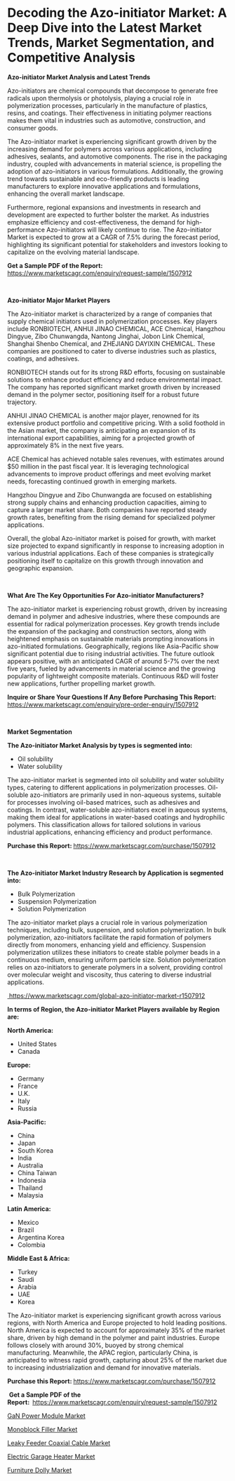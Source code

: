 <p><h1>Decoding the Azo-initiator Market: A Deep Dive into the Latest Market Trends, Market Segmentation, and Competitive Analysis</h1></p><p><strong>Azo-initiator Market Analysis and Latest Trends</strong></p>
<p><p>Azo-initiators are chemical compounds that decompose to generate free radicals upon thermolysis or photolysis, playing a crucial role in polymerization processes, particularly in the manufacture of plastics, resins, and coatings. Their effectiveness in initiating polymer reactions makes them vital in industries such as automotive, construction, and consumer goods.</p><p>The Azo-initiator market is experiencing significant growth driven by the increasing demand for polymers across various applications, including adhesives, sealants, and automotive components. The rise in the packaging industry, coupled with advancements in material science, is propelling the adoption of azo-initiators in various formulations. Additionally, the growing trend towards sustainable and eco-friendly products is leading manufacturers to explore innovative applications and formulations, enhancing the overall market landscape.</p><p>Furthermore, regional expansions and investments in research and development are expected to further bolster the market. As industries emphasize efficiency and cost-effectiveness, the demand for high-performance Azo-initiators will likely continue to rise. The Azo-initiator Market is expected to grow at a CAGR of 7.5% during the forecast period, highlighting its significant potential for stakeholders and investors looking to capitalize on the evolving material landscape.</p></p>
<p><strong>Get a Sample PDF of the Report:&nbsp;</strong> <a href="https://www.marketscagr.com/enquiry/request-sample/1507912">https://www.marketscagr.com/enquiry/request-sample/1507912</a></p>
<p>&nbsp;</p>
<p><strong>Azo-initiator Major Market Players</strong></p>
<p><p>The Azo-initiator market is characterized by a range of companies that supply chemical initiators used in polymerization processes. Key players include RONBIOTECH, ANHUI JINAO CHEMICAL, ACE Chemical, Hangzhou Dingyue, Zibo Chunwangda, Nantong Jinghai, Jobon Link Chemical, Shanghai Shenbo Chemical, and ZHEJIANG DAYIXIN CHEMICAL. These companies are positioned to cater to diverse industries such as plastics, coatings, and adhesives.</p><p>RONBIOTECH stands out for its strong R&D efforts, focusing on sustainable solutions to enhance product efficiency and reduce environmental impact. The company has reported significant market growth driven by increased demand in the polymer sector, positioning itself for a robust future trajectory.</p><p>ANHUI JINAO CHEMICAL is another major player, renowned for its extensive product portfolio and competitive pricing. With a solid foothold in the Asian market, the company is anticipating an expansion of its international export capabilities, aiming for a projected growth of approximately 8% in the next five years.</p><p>ACE Chemical has achieved notable sales revenues, with estimates around $50 million in the past fiscal year. It is leveraging technological advancements to improve product offerings and meet evolving market needs, forecasting continued growth in emerging markets.</p><p>Hangzhou Dingyue and Zibo Chunwangda are focused on establishing strong supply chains and enhancing production capacities, aiming to capture a larger market share. Both companies have reported steady growth rates, benefiting from the rising demand for specialized polymer applications.</p><p>Overall, the global Azo-initiator market is poised for growth, with market size projected to expand significantly in response to increasing adoption in various industrial applications. Each of these companies is strategically positioning itself to capitalize on this growth through innovation and geographic expansion.</p></p>
<p>&nbsp;</p>
<p><strong>What Are The Key Opportunities For Azo-initiator Manufacturers?</strong></p>
<p><p>The azo-initiator market is experiencing robust growth, driven by increasing demand in polymer and adhesive industries, where these compounds are essential for radical polymerization processes. Key growth trends include the expansion of the packaging and construction sectors, along with heightened emphasis on sustainable materials prompting innovations in azo-initiated formulations. Geographically, regions like Asia-Pacific show significant potential due to rising industrial activities. The future outlook appears positive, with an anticipated CAGR of around 5-7% over the next five years, fueled by advancements in material science and the growing popularity of lightweight composite materials. Continuous R&D will foster new applications, further propelling market growth.</p></p>
<p><strong>Inquire or Share Your Questions If Any Before Purchasing This Report:</strong> <a href="https://www.marketscagr.com/enquiry/pre-order-enquiry/1507912">https://www.marketscagr.com/enquiry/pre-order-enquiry/1507912</a></p>
<p>&nbsp;</p>
<p><strong>Market Segmentation</strong></p>
<p><strong>The Azo-initiator Market Analysis by types is segmented into:</strong></p>
<p><ul><li>Oil solubility</li><li>Water solubility</li></ul></p>
<p><p>The azo-initiator market is segmented into oil solubility and water solubility types, catering to different applications in polymerization processes. Oil-soluble azo-initiators are primarily used in non-aqueous systems, suitable for processes involving oil-based matrices, such as adhesives and coatings. In contrast, water-soluble azo-initiators excel in aqueous systems, making them ideal for applications in water-based coatings and hydrophilic polymers. This classification allows for tailored solutions in various industrial applications, enhancing efficiency and product performance.</p></p>
<p><strong>Purchase this Report:&nbsp;</strong><a href="https://www.marketscagr.com/purchase/1507912">https://www.marketscagr.com/purchase/1507912</a></p>
<p>&nbsp;</p>
<p><strong>The Azo-initiator Market Industry Research by Application is segmented into:</strong></p>
<p><ul><li>Bulk Polymerization</li><li>Suspension Polymerization</li><li>Solution Polymerization</li></ul></p>
<p><p>The azo-initiator market plays a crucial role in various polymerization techniques, including bulk, suspension, and solution polymerization. In bulk polymerization, azo-initiators facilitate the rapid formation of polymers directly from monomers, enhancing yield and efficiency. Suspension polymerization utilizes these initiators to create stable polymer beads in a continuous medium, ensuring uniform particle size. Solution polymerization relies on azo-initiators to generate polymers in a solvent, providing control over molecular weight and viscosity, thus catering to diverse industrial applications.</p></p>
<p><a href="https://www.marketscagr.com/global-azo-initiator-market-r1507912">&nbsp;https://www.marketscagr.com/global-azo-initiator-market-r1507912</a></p>
<p><strong>In terms of Region, the Azo-initiator Market Players available by Region are:</strong></p>
<p>
    <p> <strong> North America: </strong>
        <ul>
            <li>United States</li>
            <li>Canada</li>
        </ul>
        </p> 
    <p> <strong> Europe: </strong>
        <ul>
            <li>Germany</li>
            <li>France</li>
            <li>U.K.</li>
            <li>Italy</li>
            <li>Russia</li>
        </ul>
        </p> 
    <p> <strong> Asia-Pacific: </strong>
        <ul>
            <li>China</li>
            <li>Japan</li>
            <li>South Korea</li>
            <li>India</li>
            <li>Australia</li>
            <li>China Taiwan</li>
            <li>Indonesia</li>
            <li>Thailand</li>
            <li>Malaysia</li>
        </ul>
        </p> 
    <p> <strong> Latin America: </strong>
        <ul>
            <li>Mexico</li>
            <li>Brazil</li>
            <li>Argentina Korea</li>
            <li>Colombia</li>
        </ul>
        </p> 
    <p> <strong> Middle East & Africa: </strong>
        <ul>
            <li>Turkey</li>
            <li>Saudi</li>
            <li>Arabia</li>
            <li>UAE</li>
            <li>Korea</li>
        </ul>
    </p>
    </p>
<p><p>The Azo-initiator market is experiencing significant growth across various regions, with North America and Europe projected to hold leading positions. North America is expected to account for approximately 35% of the market share, driven by high demand in the polymer and paint industries. Europe follows closely with around 30%, buoyed by strong chemical manufacturing. Meanwhile, the APAC region, particularly China, is anticipated to witness rapid growth, capturing about 25% of the market due to increasing industrialization and demand for innovative materials.</p></p>
<p><strong>Purchase this Report: </strong><a href="https://www.marketscagr.com/purchase/1507912">https://www.marketscagr.com/purchase/1507912</a></p>
<p>&nbsp;<strong>Get a Sample PDF of the Report:&nbsp;&nbsp;</strong><a href="https://www.marketscagr.com/enquiry/request-sample/1507912">https://www.marketscagr.com/enquiry/request-sample/1507912</a></p>
<p><strong></strong></p>
<p><p><a href="https://medium.com/@arthurgordon6226/strategic-roadmap-to-success-global-gan-power-module-market-analysis-2024-2031-46aabc138c3d?postPublishedType=repub">GaN Power Module Market</a></p><p><a href="https://medium.com/@arthurgordon6226/monoblock-filler-market-evolution-global-trends-and-regional-dynamics-2024-2031-ef5757dcf219?postPublishedType=repub">Monoblock Filler Market</a></p><p><a href="https://www.linkedin.com/pulse/leaky-feeder-coaxial-cable-market-trends-analysis-opportunities-yieif?trackingId=TsLSEXOySvu%2FRaRuFks68A%3D%3D">Leaky Feeder Coaxial Cable Market</a></p><p><a href="https://issuu.com/reportprime-2/docs/electric-garage-heater-market-size-_c28bd387028370">Electric Garage Heater Market</a></p><p><a href="https://issuu.com/reportprime-2/docs/furniture-dolly-market-size-2030.pp_00088a53e8afaf">Furniture Dolly Market</a></p></p>